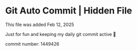 # Git Auto Commit | Hidden File

This file was added Feb 12, 2025

Just for fun and keeping my daily git commit active 🤪

commit number: 1449426
